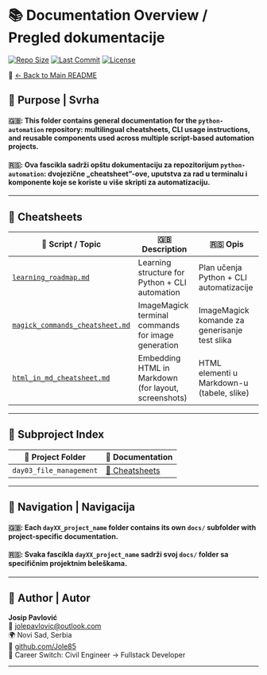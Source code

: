 # 📚 Documentation Overview / Pregled dokumentacije

[![Repo Size](https://img.shields.io/github/repo-size/Jole85/python-automation?style=flat-square)](https://github.com/Jole85/python-automation)
[![Last Commit](https://img.shields.io/github/last-commit/Jole85/python-automation?style=flat-square)](https://github.com/Jole85/python-automation/commits/main)
[![License](https://img.shields.io/github/license/Jole85/python-automation?style=flat-square)](../LICENSE)

🔗 [← Back to Main README](../README.md)


## 🧭 Purpose | Svrha

#### 🇬🇧: This folder contains general documentation for the `python-automation` repository: multilingual cheatsheets, CLI usage instructions, and reusable components used across multiple script-based automation projects.

#### 🇷🇸: Ova fascikla sadrži opštu dokumentaciju za repozitorijum `python-automation`: dvojezične „cheatsheet”-ove, uputstva za rad u terminalu i komponente koje se koriste u više skripti za automatizaciju.

---

## 🧾 Cheatsheets

| 📄 Script / Topic | 🇬🇧 Description | 🇷🇸 Opis |
|------------------|----------------|---------|
| [`learning_roadmap.md`](learning_roadmap.md) | Learning structure for Python + CLI automation | Plan učenja Python + CLI automatizacije |
| [`magick_commands_cheatsheet.md`](magick_commands_cheatsheet.md) | ImageMagick terminal commands for image generation | ImageMagick komande za generisanje test slika |
| [`html_in_md_cheatsheet.md`](html_in_md_cheatsheet.md) | Embedding HTML in Markdown (for layout, screenshots) | HTML elementi u Markdown-u (tabele, slike) |

---

## 📁 Subproject Index

| 📂 Project Folder | 📑 Documentation |
|------------------|------------------|
| `day03_file_management` | [📁 Cheatsheets](../day03_file_management/docs/) |

---

## 🧭 Navigation | Navigacija

#### 🇬🇧: Each `dayXX_project_name` folder contains its own `docs/` subfolder with project-specific documentation.
#### 🇷🇸: Svaka fascikla `dayXX_project_name` sadrži svoj `docs/` folder sa specifičnim projektnim beleškama.

---

## 👤 Author | Autor

**Josip Pavlović**  
📧 [jolepavlovic@outlook.com](mailto:jolepavlovic@outlook.com)  
🌍 Novi Sad, Serbia  
💼 [github.com/Jole85](https://github.com/Jole85)  
🔁 Career Switch: Civil Engineer → Fullstack Developer  

---





